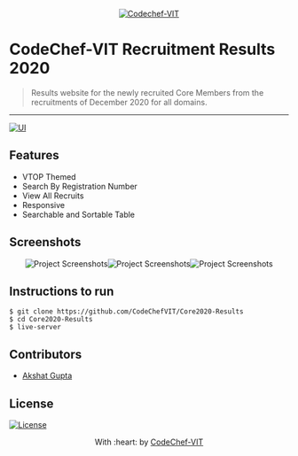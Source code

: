 <p align="center"><a href="https://www.codechefvit.com" target="_blank"><img src="https://s3.amazonaws.com/codechef_shared/sites/all/themes/abessive/logo-3.png" title="CodeChef-VIT" alt="Codechef-VIT"></a>
</p>

# CodeChef-VIT Recruitment Results 2020

> <Subtitle>
> Results website for the newly recruited Core Members from the recruitments of December 2020 for all domains.

---
[![UI ](https://img.shields.io/badge/User%20Interface-Link%20to%20UI-orange?style=flat-square&logo=appveyor)](https://result.codechefvit.com)

## Features
- VTOP Themed
- Search By Registration Number
- View All Recruits
- Responsive
- Searchable and Sortable Table

## Screenshots
<p align="center">
<img src="https://i.ibb.co/FxtSRtK/vtop-theme1.png" alt="Project Screenshots"><img src="https://i.ibb.co/6XPxcfz/vtop-theme2.png" alt="Project Screenshots"><img src="https://i.ibb.co/vwS33QF/vtop-theme3.png" alt="Project Screenshots">
</p>

## Instructions to run
```
$ git clone https://github.com/CodeChefVIT/Core2020-Results
$ cd Core2020-Results
$ live-server
```

## Contributors
- <a href="https://github.com/akshatvg">Akshat Gupta</a>

## License
[![License](http://img.shields.io/:license-mit-blue.svg?style=flat-square)](http://badges.mit-license.org)

<p align="center">
	With :heart: by <a href="https://www.codechefvit.com" target="_blank">CodeChef-VIT</a>
</p>
